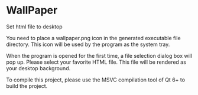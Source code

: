 # WallPaper
 Set html file to desktop

You need to place a wallpaper.png icon in the generated executable file directory. This icon will be used by the program as the system tray.

When the program is opened for the first time, a file selection dialog box will pop up. Please select your favorite HTML file. This file will be rendered as your desktop background.

To compile this project, please use the MSVC compilation tool of Qt 6+ to build the project.
